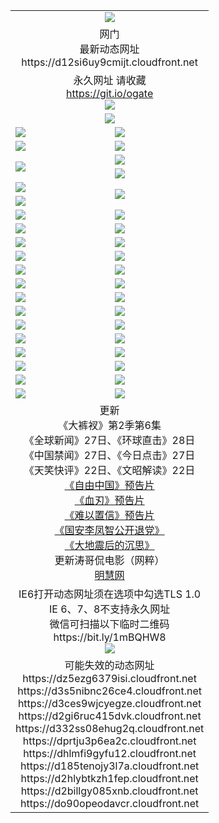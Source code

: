 ﻿<table>
  <tr></tr>
  <tr><td colspan=2 align=center><img src="https://d12si6uy9cmijt.cloudfront.net/Up/oGate.jpg" /></td></tr>
  <tr><td colspan=2 align=center>网门<br>最新动态网址
<br>https://d12si6uy9cmijt.cloudfront.net
    </td>
  </tr>
  <tr>
    <td colspan=2 align=center>永久网址 请收藏<br/><a href="https://git.io/ogate" target="_blank">https://git.io/ogate</a><br/><a href="https://d12si6uy9cmijt.cloudfront.net/Up/0WMGDL2.png" target="_blank"><img src="https://d12si6uy9cmijt.cloudfront.net/Up/0WMGD2.png"/></a></td>
    <!--td align=center>临时网址 微信用<br/><a href="https://bit.ly/1mBQHW8" target="_blank">https://bit.ly/1mBQHW8</a><br/><a href="https://d12si6uy9cmijt.cloudfront.net/Up/0WMGDL3.png" target="_blank"><img src="https://d12si6uy9cmijt.cloudfront.net/Up/0WMGD3.png"/></a></td-->
  </tr>
  <tr>
    <td colspan=2 align=center><a href="https://d12si6uy9cmijt.cloudfront.net/ogUP.aspx?name=0oGate.apk" target="_blank"><img src="https://d12si6uy9cmijt.cloudfront.net/Up/0WMAZ.jpg" /></a></td>
  </tr>
  <tr>
    <td><a href="https://d12si6uy9cmijt.cloudfront.net/ogNice.aspx" target="_blank"><img src="https://d12si6uy9cmijt.cloudfront.net/Up/0WCYY.jpg" /></a></td>
    <td><a href="https://d12si6uy9cmijt.cloudfront.net/onCO.aspx?ob=600%E4%BA%8B%E7%89%A9&op=%E5%A2%9E%E5%88%A0%E6%94%B9&args=WH1~%23%E7%B1%BB%E5%9E%8B6%E6%96%B0%E9%97%BB%7c%23%E7%B1%BB%E5%9E%8B6%E8%AF%84%E8%AE%BA&mode=" target="_blank"><img src="https://d12si6uy9cmijt.cloudfront.net/Up/0WZTT.jpg" /></a></td> 
  </tr>
  <tr>
    <td><a href="https://d12si6uy9cmijt.cloudfront.net/ogDY.aspx" target="_blank"><img src="https://d12si6uy9cmijt.cloudfront.net/Up/0FK.jpg" /></a></td>
    <td><a href="https://d12si6uy9cmijt.cloudfront.net/ogST.aspx" target="_blank"><img src="https://d12si6uy9cmijt.cloudfront.net/Up/0ST.jpg" /></a></td> 
  </tr>
  <tr>
    <td rowspan=2><a href="https://d12si6uy9cmijt.cloudfront.net/ogUP.aspx?name=WJ.mp4&count=480P:1" target="_blank"><img src="https://d12si6uy9cmijt.cloudfront.net/Up/WJ.jpg" /></a></td>
    <td><a href="https://d12si6uy9cmijt.cloudfront.net/ogUP.aspx?name=11DKC.mp4&count=T:2,2:6,1:16" target="_blank"><img src="https://d12si6uy9cmijt.cloudfront.net/Up/11DKC.jpg" /></a></td> 
  </tr>
  <tr>
    <td><a href="https://d12si6uy9cmijt.cloudfront.net/ogUP.aspx?name=LRSH.mp4&count=W:13,2:10" target="_blank"><img src="https://d12si6uy9cmijt.cloudfront.net/Up/LRSH.jpg" /></a></td>
  </tr>
  <tr>
    <td><a href="https://d12si6uy9cmijt.cloudfront.net/ogUP.aspx?name=JQR.mp4&count=2" target="_blank"><img src="https://d12si6uy9cmijt.cloudfront.net/Up/JQR.jpg" /></a></td>   
    <td rowspan=2><a href="https://d12si6uy9cmijt.cloudfront.net/ogUP.aspx?name=JP.mp4&count=9" target="_blank"><img src="https://d12si6uy9cmijt.cloudfront.net/Up/JP.jpg" /></td>
  </tr>
  <tr>
    <td><div><a href="https://d12si6uy9cmijt.cloudfront.net/ogUP.aspx?name=LRWS.mp4&count=7B:7,6B:44,5A:10,5B:35,4A:14,4B:19,3A:10,3B:26,2A:16,2B:21,1A:23,1B:29&current=7B:7" target="_blank"><img src="https://d12si6uy9cmijt.cloudfront.net/Up/LRWS.jpg" /></a></td>
  </tr>
  <tr>
    <td><a href="https://d12si6uy9cmijt.cloudfront.net/ogUP.aspx?name=SSZJ.mp4&count=SP:6,480P:8" target="_blank"><img src="https://d12si6uy9cmijt.cloudfront.net/Up/SSZJ.jpg" /></a></td>
    <td><a href="https://d12si6uy9cmijt.cloudfront.net/ogUP.aspx?name=WH.mp4" target="_blank"><img src="https://d12si6uy9cmijt.cloudfront.net/Up/WH.jpg" /></a></td>
  </tr>
  <tr>
    <td><a href="https://d12si6uy9cmijt.cloudfront.net/ogUP.aspx?name=ZY.mp4&count=2015:16" target="_blank"><img src="https://d12si6uy9cmijt.cloudfront.net/Up/ZY.jpg" /></a</td>
    <td><a href="https://d12si6uy9cmijt.cloudfront.net/ogUP.aspx?name=XTFY.mp4&count=B:2,A:24" target="_blank"><img src="https://d12si6uy9cmijt.cloudfront.net/Up/XTFY.jpg" /></a></td>
  </tr>
  <tr>
    <td><a href="https://d12si6uy9cmijt.cloudfront.net/ogUP.aspx?name=1LYF.mp4&count=2" target="_blank"><img src="https://d12si6uy9cmijt.cloudfront.net/Up/1LYF0.jpg" /></a></td>
    <td><a href="https://d12si6uy9cmijt.cloudfront.net/ogUP.aspx?name=1ZGC.mp4&count=6" target="_blank"><img src="https://d12si6uy9cmijt.cloudfront.net/Up/1ZGC0.jpg" /></a></td>
  </tr>
  <tr>
    <td><a href="https://d12si6uy9cmijt.cloudfront.net/ogUP.aspx?name=1ZKM.mp4&count=3&current=3" target="_blank"><img src="https://d12si6uy9cmijt.cloudfront.net/Up/1ZKM0.jpg" /></a></td>  
    <td><a href="https://d12si6uy9cmijt.cloudfront.net/ogUP.aspx?name=1WWY.mp4&count=6&current=6" target="_blank"><img src="https://d12si6uy9cmijt.cloudfront.net/Up/1WWY0.jpg" /></a></td>
  </tr>
  <tr>
    <td><a href="https://d12si6uy9cmijt.cloudfront.net/ogUP.aspx?name=10JGY.mp4&count=3" target="_blank"><img src="https://d12si6uy9cmijt.cloudfront.net/Up/10JGY0.jpg" /></a></td>
    <td><a href="https://d12si6uy9cmijt.cloudfront.net/ogUP.aspx?name=10CYS.mp4&count=2" target="_blank"><img src="https://d12si6uy9cmijt.cloudfront.net/Up/10CYS0.jpg" /></a></td>
  </tr>
  <tr>
    <td><a href="https://d12si6uy9cmijt.cloudfront.net/ogUP.aspx?name=4SQQ.mp4&count=201602:20,201601:21&current=201602:20" target="_blank"><img src="https://d12si6uy9cmijt.cloudfront.net/Up/4SQQ0.jpg"/></a></td>
    <td><a href="https://d12si6uy9cmijt.cloudfront.net/ogUP.aspx?name=4SHQ.mp4&count=201602:26,201601:28&current=201602:26" target="_blank"><img src="https://d12si6uy9cmijt.cloudfront.net/Up/4SHQ0.jpg"/></a></td>
  </tr>
  <tr>
    <td><a href="https://d12si6uy9cmijt.cloudfront.net/ogUP.aspx?name=4SZG.mp4&count=201602:20,201601:23&current=201602:20" target="_blank"><img src="https://d12si6uy9cmijt.cloudfront.net/Up/4SZG0.jpg"/></a></td>
    <td><a href="https://d12si6uy9cmijt.cloudfront.net/ogUP.aspx?name=4SDJ.mp4&count=201602A:23,201602B:7,201601A:48,201601B:6&current=201602A:23" target="_blank"><img src="https://d12si6uy9cmijt.cloudfront.net/Up/4SDJ0.jpg"/></a></td>
  </tr>
  <tr>
    <td><a href="https://d12si6uy9cmijt.cloudfront.net/ogUP.aspx?name=4CTX.mp4&count=201602:3,201601:4&current=201602:3" target="_blank"><img src="https://d12si6uy9cmijt.cloudfront.net/Up/4CTX0.jpg"/></a></td>
    <td><a href="https://d12si6uy9cmijt.cloudfront.net/ogUP.aspx?name=4CWZ.mp4&count=201602:3,201601:4&current=201602:3" target="_blank"><img src="https://d12si6uy9cmijt.cloudfront.net/Up/4CWZ0.jpg"/></a></td>
  </tr>
  <tr>
    <td><a href="https://d12si6uy9cmijt.cloudfront.net/onUP.aspx?name=https://dwsfx5awq5vcc.cloudfront.net/" target="_blank"><img src="https://d12si6uy9cmijt.cloudfront.net/Up/0DTW.jpg"/></a></td>
    <td><a href="https://d12si6uy9cmijt.cloudfront.net/onUP.aspx?name=https://d240ns8up8earz.cloudfront.net/acenter/" target="_blank"><img src="https://d12si6uy9cmijt.cloudfront.net/Up/0TDW.jpg" /></a></td>
  </tr>
  <tr>
    <td><a href="https://d12si6uy9cmijt.cloudfront.net/onUP.aspx?name=https://d4508d6vomz2p.cloudfront.net/gb/nsc413.htm" target="_blank"><img src="https://d12si6uy9cmijt.cloudfront.net/Up/0DJY.jpg" /></a></td>
    <td><a href="https://d12si6uy9cmijt.cloudfront.net/onUP.aspx?name=https://d3bxwq7vzudb5l.cloudfront.net/xtr/gb/prog204.html" target="_blank"><img src="https://d12si6uy9cmijt.cloudfront.net/Up/0XTR.jpg" /></a></td>
  </tr>
  <tr>
    <td><a href="https://d12si6uy9cmijt.cloudfront.net/onUP.aspx?name=https://d3aj00iefsmfgc.cloudfront.net/" target="_blank"><img src="https://d12si6uy9cmijt.cloudfront.net/Up/0MHW.jpg" /></a></td>
    <td><a href="https://d12si6uy9cmijt.cloudfront.net/onUP.aspx?name=https://d1lcj91uv80klr.cloudfront.net/" target="_blank"><img src="https://d12si6uy9cmijt.cloudfront.net/Up/0ZJW.jpg" /></a></td>
  </tr>
  <tr>
    <td><a href="https://d12si6uy9cmijt.cloudfront.net/ogUP.aspx?name=0FG.zip" target="_blank"><img src="https://d12si6uy9cmijt.cloudfront.net/Up/0FG.jpg" /></a></td>
    <td><a href="https://d12si6uy9cmijt.cloudfront.net/ogUP.aspx?name=0FGA.apk" target="_blank"><img src="https://d12si6uy9cmijt.cloudfront.net/Up/0FGA.jpg" /></a></td>
  </tr>
  <tr>
    <td><a href="https://d12si6uy9cmijt.cloudfront.net/ogUP.aspx?name=0U.zip" target="_blank"><img src="https://d12si6uy9cmijt.cloudfront.net/Up/0U.jpg" /></a></td>
    <td><a href="https://d12si6uy9cmijt.cloudfront.net/ogUP.aspx?name=0UA.apk" target="_blank"><img src="https://d12si6uy9cmijt.cloudfront.net/Up/0UA.jpg" /></a></td>
  </tr>
  <tr>
    <td><a href="https://d12si6uy9cmijt.cloudfront.net/ogUP.aspx?name=0iPPOTV.zip" target="_blank"><img src="https://d12si6uy9cmijt.cloudfront.net/Up/0iPPOTV.jpg" /></a></td>
    <td><a href="https://d12si6uy9cmijt.cloudfront.net/ogUP.aspx?name=0iNTD.apk" target="_blank"><img src="https://d12si6uy9cmijt.cloudfront.net/Up/0iNTD.jpg" /></a></td>
  </tr>
  <tr>
    <td colspan=2 align=center>更新<br>
      《大裤衩》第2季第6集<br>
      《全球新闻》27日、《环球直击》28日<br>
      《中国禁闻》27日、《今日点击》27日<br>
      《天笑快评》22日、《文昭解读》22日<br>
      <a href="https://d12si6uy9cmijt.cloudfront.net/ogUP.aspx?name=11ZYZG0.mp4" target="_blank">《自由中国》预告片</a><br>
      <a href="https://d12si6uy9cmijt.cloudfront.net/ogUP.aspx?name=11XR.mp4" target="_blank">《血刃》预告片</a><br>
      <a href="https://d12si6uy9cmijt.cloudfront.net/ogUP.aspx?name=11NYZX.mp4&count=2" target="_blank">《难以置信》预告片</a><br>
      <a href="https://d12si6uy9cmijt.cloudfront.net/ogUP.aspx?name=4LFZ.mp4" target="_blank">《国安李凤智公开退党》</a><br>
      <a href="https://d12si6uy9cmijt.cloudfront.net/ogUP.aspx?name=4DDZHDCS.mp4" target="_blank">《大地震后的沉思》</a><br>
      更新涛哥侃电影（网粹）<br>
      <a href="https://d12si6uy9cmijt.cloudfront.net/onUP.aspx?name=https://www.minghui.org/" target="_blank">明慧网</a></td>
    </td>
  </tr>
  <tr>
    <td colspan=2 align=center>IE6打开动态网址须在选项中勾选TLS 1.0<br/>IE 6、7、8不支持永久网址<br/>
      微信可扫描以下临时二维码<br/>https://bit.ly/1mBQHW8<br/><a href="https://d12si6uy9cmijt.cloudfront.net/Up/0WMGDL3.png" target="_blank"><img src="https://d12si6uy9cmijt.cloudfront.net/Up/0WMGD3.png"/></a><br>
  </tr>
  <tr>
    <td colspan=2 align=center>可能失效的动态网址
<br>https://dz5ezg6379isi.cloudfront.net
<br>https://d3s5nibnc26ce4.cloudfront.net
<br>https://d3ces9wjcyegze.cloudfront.net
<br>https://d2gi6ruc415dvk.cloudfront.net
<br>https://d332ss08ehug2q.cloudfront.net
<br>https://dprtju3p6ea2c.cloudfront.net
<br>https://dhlmfi9gyfu12.cloudfront.net
<br>https://d185tenojy3l7a.cloudfront.net
<br>https://d2hlybtkzh1fep.cloudfront.net
<br>https://d2billgy085xnb.cloudfront.net
<br>https://do90opeodavcr.cloudfront.net
    </td>
  </tr>
</table>

